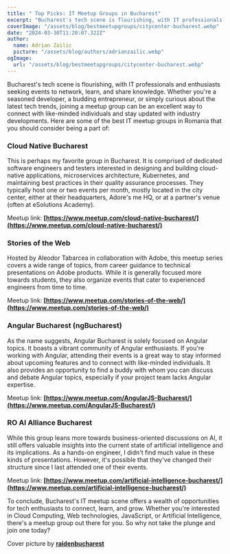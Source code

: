 ```yaml
---
title: " Top Picks: IT Meetup Groups in Bucharest"
excerpt: "Bucharest's tech scene is flourishing, with IT professionals and enthusiasts seeking events to network, learn, and share knowledge. Whether you're a seasoned developer, a budding entrepreneur, or simply curious about the latest tech trends, joining a meetup group can be an excellent way to connect with like-minded individuals and stay updated with industry developments."
coverImage: "/assets/blog/bestmeetupgroups/citycenter-bucharest.webp"
date: "2024-03-30T11:20:07.322Z"
author:
  name: Adrian Zailic
  picture: "/assets/blog/authors/adrianzailic.webp"
ogImage:
  url: "/assets/blog/bestmeetupgroups/citycenter-bucharest.webp"
---
```


Bucharest's tech scene is flourishing, with IT professionals and enthusiasts seeking events to network, learn, and share knowledge. Whether you're a seasoned developer, a budding entrepreneur, or simply curious about the latest tech trends, joining a meetup group can be an excellent way to connect with like-minded individuals and stay updated with industry developments. Here are some of the best IT meetup groups in Romania that you should consider being a part of:

### **Cloud Native Bucharest**
This is perhaps my favorite group in Bucharest. It is comprised of dedicated software engineers and testers interested in designing and building cloud-native applications, microservices architecture, Kubernetes, and maintaining best practices in their quality assurance processes. They typically host one or two events per month, mostly located in the city center, either at their headquarters, Adore's me HQ, or at a partner's venue (often at eSolutions Academy).

Meetup link: **[https://www.meetup.com/cloud-native-bucharest/](https://www.meetup.com/cloud-native-bucharest/)**   

### **Stories of the Web**
Hosted by Aleodor Tabarcea in collaboration with Adobe, this meetup series covers a wide range of topics, from career guidance to technical presentations on Adobe products. While it is generally focused more towards students, they also organize events that cater to experienced engineers from time to time.

Meetup link: **[https://www.meetup.com/stories-of-the-web/](https://www.meetup.com/stories-of-the-web/)**   

### **Angular Bucharest (ngBucharest)**
As the name suggests, Angular Bucharest is solely focused on Angular topics. It boasts a vibrant community of Angular enthusiasts. If you're working with Angular, attending their events is a great way to stay informed about upcoming features and to connect with like-minded individuals. It also provides an opportunity to find a buddy with whom you can discuss and debate Angular topics, especially if your project team lacks Angular expertise.

Meetup link: **[https://www.meetup.com/AngularJS-Bucharest/](https://www.meetup.com/AngularJS-Bucharest/)**   

### **RO AI Alliance Bucharest**
While this group leans more towards business-oriented discussions on AI, it still offers valuable insights into the current state of artificial intelligence and its implications. As a hands-on engineer, I didn't find much value in these kinds of presentations. However, it's possible that they've changed their structure since I last attended one of their events.

Meetup link: **[https://www.meetup.com/artificial-intelligence-bucharest/](https://www.meetup.com/artificial-intelligence-bucharest/)**   

To conclude, Bucharest's IT meetup scene offers a wealth of opportunities for tech enthusiasts to connect, learn, and grow. Whether you're interested in Cloud Computing, Web technologies, JavaScript, or Artificial Intelligence, there's a meetup group out there for you. So why not take the plunge and join one today?

Cover picture by **[raidenbucharest](https://www.instagram.com/raidenbucharest)** 